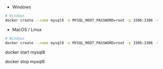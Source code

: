 * Windows
```bash
# Windows
docker create --name mysql8 -e MYSQL_ROOT_PASSWORD=root -p 3306:3306 -v c:\work\mysqldata:/var/lib/mysql mysql:8.0.27
```

* MacOS / Linux
```bash
# Windows
docker create --name mysql8 -e MYSQL_ROOT_PASSWORD=root -p 3306:3306 -v ~/mysqldata:/var/lib/mysql mysql:8.0.27
```

docker start mysql8

docker stop mysql8
